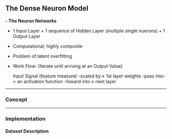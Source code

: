 ## The Dense Neuron Model

**- The Neuron Networks**
* 1 Input Layer + 1 sequence of Hidden Layer (multiple single nuerons) + 1 Output Layer
* Computational; highly composite
* Problem of latent overfitting
* Work Flow: (Iterate until arriving at an Output Value)

    Input Signal (feature measure) -scaled by-> 1st layer weights
    -pass into-> an activation function -foward into-> next layer
   


---
### **Concept**



---

### **Implementation**

#### **Dataset Description**